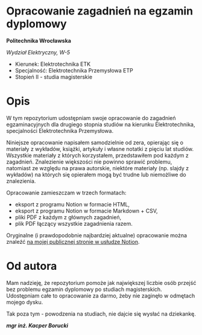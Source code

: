 # Opracowanie zagadnień na egzamin dyplomowy
**Politechnika Wrocławska**

*Wydział Elektryczny, W-5*
- Kierunek: Elektrotechnika ETK
- Specjalność: Elektrotechnika Przemysłowa ETP
- Stopień II - studia magisterskie

# Opis
W tym repozytorium udostępniam swoje opracowanie do zagadnień egzaminacyjnych dla drugiego stopnia studiów na kierunku Elektrotechnika, specjalności Elektrotechnika Przemysłowa. 

Niniejsze opracowanie napisałem samodzielnie od zera, opierając się o materiały z wykładów, książki, artykuły i własne notatki z pięciu lat studiów. Wszystkie materiały z których korzystałem, przedstawiłem pod każdym z zagadnień. Znalezienie większości nie powinno sprawić problemu, natomiast ze względu na prawa autorskie, niektóre materiały (np. slajdy z wykładów) na których się opierałem mogą być trudne lub niemożliwe do znalezienia.

Opracowanie zamieszczam w trzech formatach:
- eksport z programu Notion w formacie HTML,
- eksport z programu Notion w formacie Markdown + CSV,
- pliki PDF z każdym z głównych zagadnień,
- plik PDF łączący wszystkie zagadnienia razem.

Oryginalne (i prawdopodobnie najbardziej aktualne) opracowanie można znaleźć [na mojej publicznej stronie w usłudze Notion](https://borutzki.notion.site/Opracowanie-pyta-na-egzamin-dyplomowy-b71082b5d081458da650ca0dd4f46c8b).

# Od autora
Mam nadzieję, że repozytorium pomoże jak największej liczbie osób przejść bez problemu egzamin dyplomowy po studiach magisterskich. Udostępniam całe to opracowanie za darmo, żeby nie zaginęło w odmętach mojego dysku. 

Tak poza tym - powodzenia na studiach, nie dajcie się wysłać na dziekankę. 

__*mgr inż. Kacper Borucki*__
